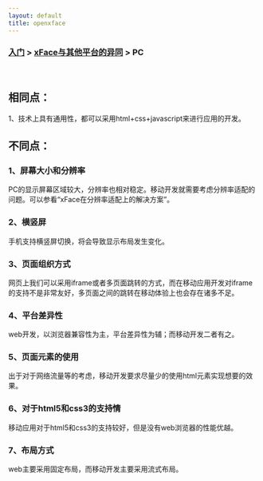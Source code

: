```yaml
---
layout: default
title: openxface
---
```


### [入门](index.html) > [xFace与其他平台的异同](xfaceAndOtherPlatformDiff.html) > PC

<br> 

## 相同点：

1、技术上具有通用性，都可以采用html+css+javascript来进行应用的开发。

## 不同点：

### 1、屏幕大小和分辨率

PC的显示屏幕区域较大，分辨率也相对稳定。移动开发就需要考虑分辨率适配的问题。可以参看“xFace在分辨率适配上的解决方案”。

### 2、横竖屏

手机支持横竖屏切换，将会导致显示布局发生变化。

### 3、页面组织方式

网页上我们可以采用iframe或者多页面跳转的方式，而在移动应用开发对iframe的支持不是非常友好，多页面之间的跳转在移动体验上也会存在诸多不足。

### 4、平台差异性

web开发，以浏览器兼容性为主，平台差异性为辅；而移动开发二者有之。

### 5、页面元素的使用

出于对于网络流量等的考虑，移动开发要求尽量少的使用html元素实现想要的效果。

### 6、对于html5和css3的支持情

移动应用对于html5和css3的支持较好，但是没有web浏览器的性能优越。

### 7、布局方式

web主要采用固定布局，而移动开发主要采用流式布局。 

